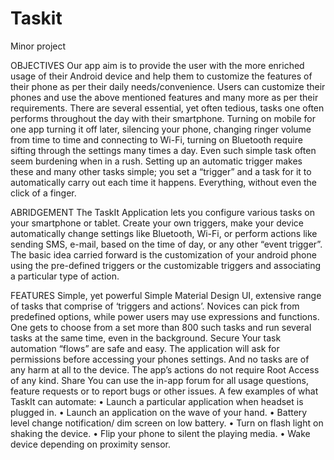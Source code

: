 # Taskit
Minor project

OBJECTIVES
Our app aim is to provide the user with the more enriched usage of their Android device and help them to customize the features of their phone as per their daily needs/convenience. Users can customize their phones and use the above mentioned features and many more as per their requirements.
There are several essential, yet often tedious, tasks one often performs throughout the day with their smartphone. Turning on mobile for one app turning it off later, silencing your phone, changing ringer volume from time to time and connecting to Wi-Fi, turning on Bluetooth require sifting through the settings many times a day. Even such simple task often seem burdening when in a rush.
Setting up an automatic trigger makes these and many other tasks simple; you set a “trigger” and a task for it to automatically carry out each time it happens. Everything, without even the click of a finger.

ABRIDGEMENT
The TaskIt Application lets you configure various tasks on your smartphone or tablet. Create your own triggers, make your device automatically change settings like Bluetooth, Wi-Fi, or perform actions like sending SMS, e-mail, based on the time of day, or any other “event trigger”. The basic idea carried forward is the customization of your android phone using the pre-defined triggers or the customizable triggers and associating a particular type of action.

FEATURES
Simple, yet powerful
Simple Material Design UI, extensive range of tasks that comprise of ‘triggers and actions’. Novices can pick from predefined options, while power users may use expressions and functions. One gets to choose from a set more than 800 such tasks and run several tasks at the same time, even in the background.
Secure
Your task automation “flows” are safe and easy. The application will ask for permissions before accessing your phones settings. And no tasks are of any harm at all to the device. The app’s actions do not require Root Access of any kind.
Share
You can use the in-app forum for all usage questions, feature requests or to report bugs or other issues.
A few examples of what TaskIt can automate:
•	Launch a particular application when headset is plugged in.
•	Launch an application on the wave of your hand.
•	Battery level change notification/ dim screen on low battery.
•	Turn on flash light on shaking the device.
•	Flip your phone to silent the playing media.
•	Wake device depending on proximity sensor.
